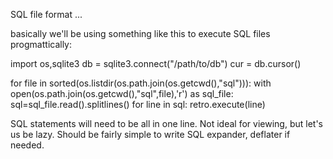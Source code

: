 SQL file format ...

basically we'll be using something like this to execute SQL files
progmattically:

import os,sqlite3
db = sqlite3.connect("/path/to/db")
cur = db.cursor()

for file in sorted(os.listdir(os.path.join(os.getcwd(),"sql"))): 
    with open(os.path.join(os.getcwd(),"sql",file),'r') as sql_file: 
        sql=sql_file.read().splitlines() 
        for line in sql: 
          retro.execute(line) 

SQL statements will need to be all in one line. Not ideal for 
viewing, but let's us be lazy. Should be fairly simple to write 
SQL expander, deflater if needed.
